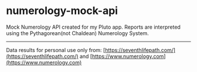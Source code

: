 # numerology-mock-api
Mock Numerology API created for my Pluto app.
Reports are interpreted using the Pythagorean(not Chaldean) Numerology System.

---
Data results for personal use only from:
[https://seventhlifepath.com/](https://seventhlifepath.com/) and [https://www.numerology.com](https://www.numerology.com)